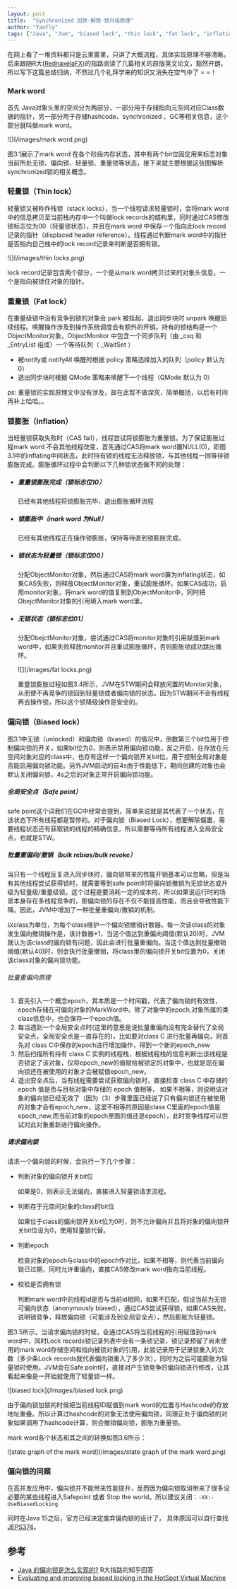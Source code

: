 ```yaml
---
layout: post
title:  "Synchronized 加锁-解锁-锁升级原理"
author: "YaoFly"
tags: ["Java", "Jvm", "biased lock", "thin lock", "fat lock", "inflation"]
---   
```

在网上看了一堆资料都只是云里雾里，只讲了大概流程，具体实现原理不够清晰。后来跟随R大([RednaxelaFX](https://www.zhihu.com/people/rednaxelafx))的指路阅读了几篇相关的原版英文论文，豁然开朗。所以写下这篇总结归纳，不然过几个礼拜学来的知识又消失在空气中了 = =！

### Mark word

首先 Java对象头里的空间分为两部分，一部分用于存储指向元空间对应Class数据的指针，另一部分用于存储hashcode、synchronized 、GC等相关信息，这个部分就叫做mark word。

![](/images/mark word.png)

图3.1展示了mark word 在各个阶段内存状态，其中有两个bit位固定用来标志对象当前所处无锁、偏向锁、轻量锁、重量锁等状态，接下来就主要根据这张图解析synchronized锁的相关概念。

### 轻量锁（Thin lock）

轻量锁又被称作栈锁（stack locks），当一个线程请求轻量锁时，会将mark word中的信息拷贝至当前栈内存中一个叫做lock records的结构里，同时通过CAS修改锁标志位为00（轻量锁状态），并且在mark word 中保存一个指向此lock record记录的指针（displaced header reference）。线程通过判断mark word中的指针是否指向自己栈中的lock record记录来判断是否拥有锁。

![](/images/thin locks.png)

lock record记录包含两个部分，一个是从mark word拷贝过来的对象头信息，一个是指向被锁住对象的指针。

### 重量锁（Fat lock）

在重量级锁中没有竞争到锁的对象会 park 被挂起，退出同步块时 unpark 唤醒后续线程。唤醒操作涉及到操作系统调度会有额外的开销。持有的锁结构是一个ObjectMonitor对象，ObjectMonitor 中包含一个同步队列（由 _cxq 和 _EntryList 组成）一个等待队列（ _WaitSet ）

- 被notify或 notifyAll 唤醒时根据 policy 策略选择加入的队列（policy 默认为 0）
- 退出同步块时根据 QMode 策略来唤醒下一个线程（QMode 默认为 0）

ps:  重量锁的实现原理文中没有涉及，故在此暂不做深究，简单概括，以后有时间再补上哈哈。。

### 锁膨胀（Inflation）

当轻量锁获取失败时（CAS fail），线程尝试将锁膨胀为重量锁。为了保证膨胀过程mark word 不会其他线程改变，首先通过CAS将mark word置NULL(0)，即图3.1中的inflating中间状态，此时持有锁的线程无法释放锁，与其他线程一同等待锁膨胀完成。膨胀循环过程中会判断以下几种锁状态做不同的处理：

- ##### 重量锁膨胀完成（锁标志位10）

  已经有其他线程将锁膨胀完毕，退出膨胀循环流程

- ##### 锁膨胀中（mark word 为Null）

  已经有其他线程正在操作锁膨胀，保持等待直到锁膨胀完成。

- ##### 锁状态为轻量锁（锁标志位00）

  分配ObjectMonitor对象，然后通过CAS将mark word置为inflating状态，如果CAS失败，则释放ObjectMonitor对象，重试膨胀循环。如果CAS成功，启用monitor对象，将mark word的值复制到ObjectMonitor中，同时把ObejctMonitor对象的引用填入mark word里。

- ##### 无锁状态（锁标志位01）

  分配ObejctMonitor对象，尝试通过CAS将monitor对象的引用赋值到mark word中，如果失败释放monitor并且重试膨胀循环，否则膨胀锁成功跳出循环。

  ![](/images/fat locks.png)

  重量锁膨胀过程如图3.4所示，JVM在STW期间会释放闲置的Monitor对象，从而使不再竞争的锁回到轻量锁或者偏向锁的状态。因为STW期间不会有线程再去操作锁，所以这个锁降级操作是安全的。

### 偏向锁（Biased lock）

图3.1中无锁（unlocked）和偏向锁（biased）的情况中，倒数第三个bit位用于控制偏向锁的开关，如果bit位为0，则表示禁用偏向锁功能，反之开启，在存放在元空间对象对应的class中，也存有这样一个偏向锁开关bit位，用于控制全局对象是否能启用偏向锁功能。另外JVM启动的前4s由于性能低下，期间创建的对象也会默认关闭偏向锁，4s之后的对象正常开启偏向锁功能。

##### 全局安全点（Safe point）

safe point这个词我们在GC中经常会提到，简单来说就是其代表了一个状态，在该状态下所有线程都是暂停的。对于偏向锁（Biased Lock），想要解除偏置，需要线程状态还有获取锁的线程的精确信息，所以需要等待所有线程进入全局安全点，也就是STW。

##### 批量重偏向/撤销（bulk rebias/bulk revoke）

当只有一个线程反复进入同步块时，偏向锁带来的性能开销基本可以忽略，但是当有其他线程尝试获得锁时，就需要等到safe point时将偏向锁撤销为无锁状态或升级为轻量级/重量级锁。这个过程是要消耗一定的成本的，所以如果说运行时的场景本身存在多线程竞争的，那偏向锁的存在不仅不能提高性能，而且会导致性能下降。因此，JVM中增加了一种批量重偏向/撤销的机制。

以class为单位，为每个class维护一个偏向锁撤销计数器。每一次该class的对象发生偏向撤销操作是，该计数器+1，当这个值达到重偏向阈值(默认20)时，JVM就认为该class的偏向锁有问题，因此会进行批量重偏向。当这个值达到批量撤销阈值(默认40)时，则会执行批量撤销，将class里的偏向锁开关bit位置为0，关闭该class对象的偏向锁功能。

###### 批量重偏向原理

1. 首先引入一个概念epoch，其本质是一个时间戳，代表了偏向锁的有效性，epoch存储在可偏向对象的MarkWord中。除了对象中的epoch,对象所属的类class信息中，也会保存一个epoch值。
2. 每当遇到一个全局安全点时(这里的意思是说批量重偏向没有完全替代了全局安全点，全局安全点是一直存在的)，比如要对class C 进行批量再偏向，则首先对 class C中保存的epoch进行增加操作，得到一个新的epoch_new
3. 然后扫描所有持有 class C 实例的线程栈，根据线程栈的信息判断出该线程是否锁定了该对象，仅将epoch_new的值赋给被锁定的对象中，也就是现在偏向锁还在被使用的对象才会被赋值epoch_new。
4. 退出安全点后，当有线程需要尝试获取偏向锁时，直接检查 class C 中存储的 epoch 值是否与目标对象中存储的 epoch 值相等， 如果不相等，则说明该对象的偏向锁已经无效了（因为（3）步骤里面已经说了只有偏向锁还在被使用的对象才会有epoch_new，这里不相等的原因是class C里面的epoch值是epoch_new,而当前对象的epoch里面的值还是epoch），此时竞争线程可以尝试对此对象重新进行偏向操作。

##### 请求偏向锁

请求一个偏向锁的时候，会执行一下几个步骤：

- 判断对象的偏向锁开关bit位

  如果是0，则表示无法偏向，直接进入轻量锁请求流程。

- 判断存于元空间对象的class的bit位

  如果位于class的偏向锁开关bit位为0时，则不允许偏向并且将对象的偏向锁开关bit位设为0，使用轻量锁代替。

- 判断epoch

  检查对象的epoch与class中的epoch作对比，如果不相等，则代表当前偏向锁已过期，同时允许重偏向，直接CAS修改mark word指向当前线程。

- 校验是否拥有锁

  判断mark word中的线程id是否与当前id相同，如果不匹配，假设当前为无锁可偏向状态（anonymously biased），通过CAS尝试获得锁，如果CAS失败，说明锁竞争，释放偏向锁（可能涉及到全局安全点），然后膨胀为轻量锁。

图3.5所示，当请求偏向锁的时候，会通过CAS将当前线程的引用赋值到mark word中，同时Lock records锁记录列表中会有一条锁记录，锁记录预留了尚未使用的mark word存储空间和指向被锁对象的引用，此锁记录用于记录锁重入的次数（多少条Lock records就代表偏向锁重入了多少次），同时为之后可能膨胀为轻量锁时使用。JVM会在Safe point时，直接对产生锁竞争的偏向锁进行修改，让其看起来像是一开始就使用了轻量锁一样。

![biased lock](/images/biased lock.png)

由于偏向锁加锁的时候把当前线程ID赋值到mark word的位置与Hashcode的存放地址重叠。所以计算过hashcode的对象无法使用偏向锁，同理正处于偏向锁的对象如果调用了hashcode计算，则会撤销偏向锁，膨胀为重量锁。

mark word各个状态和其之间的转换如图3.6所示：

![state graph of the mark word](/images/state graph of the mark word.png)

### 偏向锁的问题

在高并发应用中，偏向锁并不能带来性能提升，反而因为偏向锁取消带来了很多没必要的某些线程进入Safepoint 或者 Stop the world。所以建议关闭：`-XX:-UseBiasedLocking`

同时在Java 15之后，官方已经决定废弃偏向锁的设计了， 具体原因可以自行查找 [JEPS374](https://openjdk.java.net/jeps/374)。

## 参考

- [Java 的偏向锁是怎么实现的?](https://www.zhihu.com/question/55075763)    R大指路的知乎回答
- [Evaluating and improving biased locking in the HotSpot Virtual Machine](https://link.zhihu.com/?target=http%3A//www.diva-portal.org/smash/get/diva2%3A754541/FULLTEXT01.pdf)   

